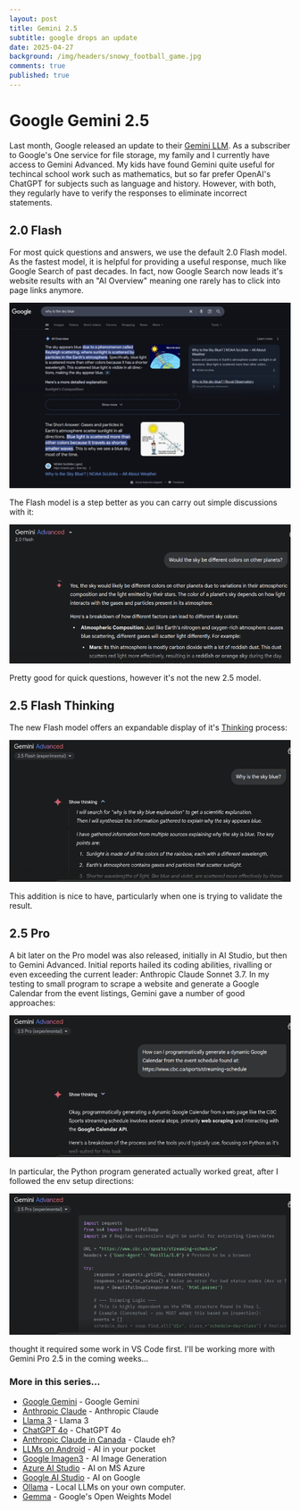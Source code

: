 ```yaml
---
layout: post
title: Gemini 2.5
subtitle: google drops an update
date: 2025-04-27
background: /img/headers/snowy_football_game.jpg
comments: true
published: true
---
```


# Google Gemini 2.5

Last month, Google released an update to their [Gemini LLM](https://blog.google/technology/google-deepmind/gemini-model-thinking-updates-march-2025/).  As a subscriber to Google's One service for file storage, my family and I currently have access to Gemini Advanced.  My kids have found Gemini quite useful for techincal school work such as mathematics, but so far prefer OpenAI's ChatGPT for subjects such as language and history.  However, with both, they regularly have to verify the responses to eliminate incorrect statements.

## 2.0 Flash

For most quick questions and answers, we use the default 2.0 Flash model.  As the fastest model, it is helpful for providing a useful response, much like Google Search of past decades. In fact, now Google Search now leads it's website results with an "AI Overview" meaning one rarely has to click into page links anymore.

<img src="/img/posts/google-gemini25-search.png" class="img-fluid" /> 

The Flash model is a step better as you can carry out simple discussions with it:

<img src="/img/posts/google-gemini20-flash-sky.png" class="img-fluid" /> 

Pretty good for quick questions, however it's not the new 2.5 model.

## 2.5 Flash Thinking

The new Flash model offers an expandable display of it's [Thinking](https://arxiv.org/html/2410.10630v1) process:

<img src="/img/posts/google-gemini25-flash-sky.png" class="img-fluid" /> 

This addition is nice to have, particularly when one is trying to validate the result.

## 2.5 Pro

A bit later on the Pro model was also released, initially in AI Studio, but then to Gemini Advanced.  Initial reports hailed its coding abilities, rivalling or even exceeding the current leader: Anthropic Claude Sonnet 3.7. In my testing to small program to scrape a website and generate a Google Calendar from the event listings, Gemini gave a number of good approaches:

<img src="/img/posts/google-gemini25-pro-calendar.png" class="img-fluid" /> 

In particular, the Python program generated actually worked great, after I followed the env setup directions:

<img src="/img/posts/google-gemini25-pro-calendar-python.png" class="img-fluid" /> 

thought it required some work in VS Code first.  I'll be working more with Gemini Pro 2.5 in the coming weeks...

### More in this series...
* [Google Gemini](/2024/02/16/google-gemini) - Google Gemini
* [Anthropic Claude](/2024/03/04/anthropic-claude) - Anthropic Claude
* [Llama 3](/2024/04/19/llama-3) - Llama 3
* [ChatGPT 4o](/2024/05/21/chatgpt-4o) - ChatGPT 4o
* [Anthropic Claude in Canada](/2024/06/05/anthropic-claude-canada) - Claude eh?
* [LLMs on Android](/2024/07/18/llms-on-android) - AI in your pocket
* [Google Imagen3](/2024/08/28/google-imgen3) - AI Image Generation
* [Azure AI Studio](/2024/09/30/azure-ai-studio) - AI on MS Azure
* [Google AI Studio](/2024/12/08/google-ai-studio) - AI on Google
* [Ollama](/2025/01/03/ollama) - Local LLMs on your own computer.
* [Gemma](/2025/03/12/google-gemma3) - Google's Open Weights Model
